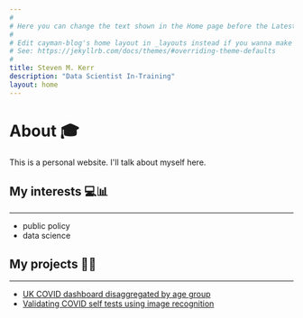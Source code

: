 ```yaml
---
#
# Here you can change the text shown in the Home page before the Latest Posts section.
#
# Edit cayman-blog's home layout in _layouts instead if you wanna make some changes
# See: https://jekyllrb.com/docs/themes/#overriding-theme-defaults
#
title: Steven M. Kerr
description: "Data Scientist In-Training"
layout: home
---
```


# About 🎓

This is a personal website. I'll talk about myself here.

## My interests 💻📊
* * *

* public policy
* data science

## My projects 👷‍♂️
* * *

* [UK COVID dashboard disaggregated by age group]()
* [Validating COVID self tests using image recognition]()
